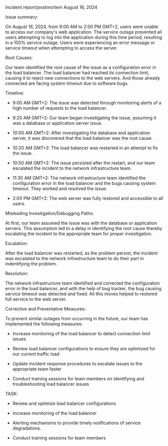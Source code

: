 Incident report/postmortem August 16, 2024

Issue summary:

On August 16, 2024, from 9:00 AM to 2:00 PM GMT+2, users were unable to access our company's web application. The service  outage prevented all users attempting to log into the application during this time period, resulting in a 100% service outage. Users were experiencing an error message or service timeout when attempting to access the server.

Root Causes:

Our team identified the root cause of the issue as a configuration error in the load balancer. The load balancer had reached its connection limit, causing it to reject new connections to the web servers. And those already connected are facing system timeout due to software bugs.

Timeline:

- 9:00 AM GMT+2: The issue was detected through monitoring alerts of a high number of requests to the load balancer.

- 9:20 AM GMT+2: Our team began investigating the issue, assuming it was a database or application server issue.

- 10:00 AM GMT+2: After investigating the database and application server, it was discovered that the load balancer was the root cause.

- 10:20 AM GMT+2: The load balancer was restarted in an attempt to fix the issue.

- 10:50 AM GMT+2: The issue persisted after the restart, and our team escalated the incident to the network infrastructure team.

- 11:30 AM GMT+2: The network infrastructure team identified the configuration error in the load balancer and the bugs causing system timeout. They worked and resolved the issue.

- 2:00 PM GMT+2: The web server was fully restored and accessible to all users.

Misleading Investigation/Debugging Paths:

At first, our team assumed the issue was with the database or application servers. This assumption led to a delay in identifying the root cause thereby  escalating the incident to the appropriate team for proper investigation.

Escalation:

After the load balancer was restarted, as the problem persist, the incident was escalated to the network infrastructure team to do their part in indentifying the problem.

Resolution:

The network infrastructure team identified and corrected the configuration error in the load balancer, and with the help of bug tracker, the bug causing service timeout was detected and fixed. All this moves helped to restored full service to the web server.

Corrective and Preventative Measures:

To prevent similar outages from occurring in the future, our team has implemented the following measures:

- Increase monitoring of the load balancer to detect connection limit issues

- Review load balancer configurations to ensure they are optimized for our current traffic load

- Update incident response procedures to escalate issues to the appropriate team faster

- Conduct training sessions for team members on identifying and troubleshooting load balancer issues

TASK:

- Review and optimize load balancer configurations

- Increase monitoring of the load balancer

- Alerting mechanisms to provide timely notifications of service degradations.

- Conduct training sessions for team members

